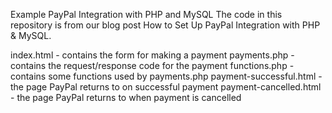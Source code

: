 Example PayPal Integration with PHP and MySQL
The code in this repository is from our blog post How to Set Up PayPal Integration with PHP & MySQL.

index.html - contains the form for making a payment
payments.php - contains the request/response code for the payment
functions.php - contains some functions used by payments.php
payment-successful.html - the page PayPal returns to on successful payment
payment-cancelled.html - the page PayPal returns to when payment is cancelled